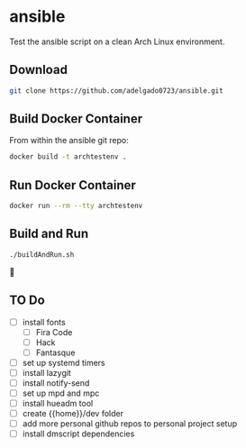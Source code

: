 # ansible

Test the ansible script on a clean Arch Linux environment.

## Download

```sh
git clone https://github.com/adelgado0723/ansible.git
```

## Build Docker Container

From within the ansible git repo:

```sh
docker build -t archtestenv .
```

## Run Docker Container

```sh
docker run --rm --tty archtestenv
```

## Build and Run

```sh
./buildAndRun.sh
```

🙂

## TO Do

- [ ] install fonts
  - [ ] Fira Code
  - [ ] Hack
  - [ ] Fantasque
- [ ] set up systemd timers
- [ ] install lazygit
- [ ] install notify-send
- [ ] set up mpd and mpc
- [ ] install hueadm tool
- [ ] create {{home}}/dev folder
- [ ] add more personal github repos to personal project setup
- [ ] install dmscript dependencies
